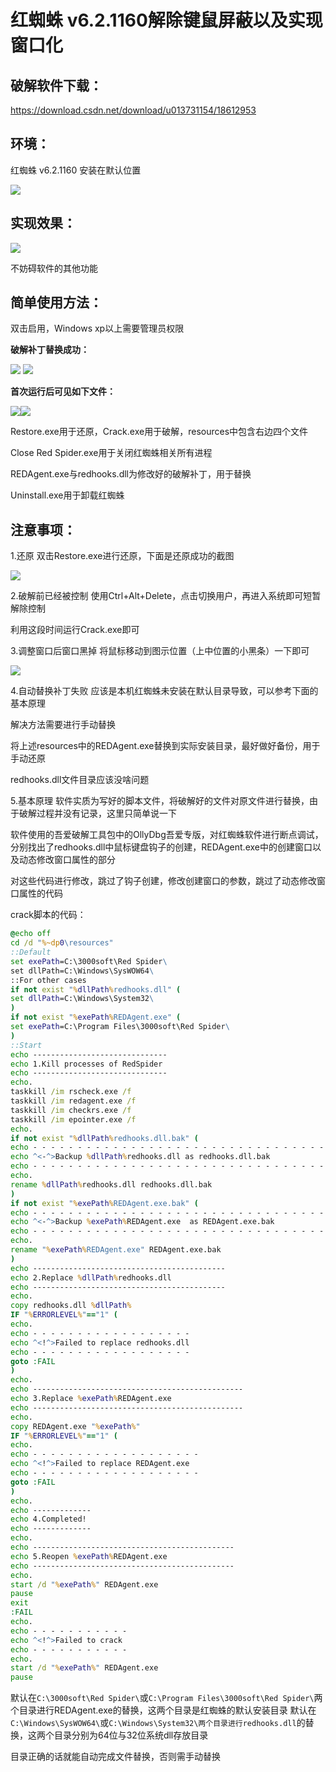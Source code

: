 # 红蜘蛛 v6.2.1160解除键鼠屏蔽以及实现窗口化
## 破解软件下载：

https://download.csdn.net/download/u013731154/18612953

## 环境：

红蜘蛛 v6.2.1160 安装在默认位置

![](https://img-blog.csdnimg.cn/20210512165834448.png)

## 实现效果：

![](https://img-blog.csdnimg.cn/20210512170559726.gif)

不妨碍软件的其他功能

## 简单使用方法：

双击启用，Windows xp以上需要管理员权限

**破解补丁替换成功：**

![](https://img-blog.csdnimg.cn/20210512170436912.png)
![](https://img-blog.csdnimg.cn/2021051217482851.png)

**首次运行后可见如下文件：**

![](https://img-blog.csdnimg.cn/20210512170723631.png)![](https://img-blog.csdnimg.cn/20210512170737441.png)

Restore.exe用于还原，Crack.exe用于破解，resources中包含右边四个文件

Close Red Spider.exe用于关闭红蜘蛛相关所有进程

REDAgent.exe与redhooks.dll为修改好的破解补丁，用于替换

Uninstall.exe用于卸载红蜘蛛

## 注意事项：

1.还原
双击Restore.exe进行还原，下面是还原成功的截图

![](https://img-blog.csdnimg.cn/20210512171642859.png)

2.破解前已经被控制
使用Ctrl+Alt+Delete，点击切换用户，再进入系统即可短暂解除控制

利用这段时间运行Crack.exe即可

3.调整窗口后窗口黑掉
将鼠标移动到图示位置（上中位置的小黑条）一下即可

![](https://img-blog.csdnimg.cn/20210512171833940.png)

4.自动替换补丁失败
应该是本机红蜘蛛未安装在默认目录导致，可以参考下面的基本原理

解决方法需要进行手动替换

将上述resources中的REDAgent.exe替换到实际安装目录，最好做好备份，用于手动还原

redhooks.dll文件目录应该没啥问题

5.基本原理
软件实质为写好的脚本文件，将破解好的文件对原文件进行替换，由于破解过程并没有记录，这里只简单说一下

软件使用的吾爱破解工具包中的OllyDbg吾爱专版，对红蜘蛛软件进行断点调试，分别找出了redhooks.dll中鼠标键盘钩子的创建，REDAgent.exe中的创建窗口以及动态修改窗口属性的部分

对这些代码进行修改，跳过了钩子创建，修改创建窗口的参数，跳过了动态修改窗口属性的代码

crack脚本的代码：

```bat
@echo off
cd /d "%~dp0\resources"
::Default
set exePath=C:\3000soft\Red Spider\
set dllPath=C:\Windows\SysWOW64\
::For other cases
if not exist "%dllPath%redhooks.dll" (
set dllPath=C:\Windows\System32\
)
if not exist "%exePath%REDAgent.exe" (
set exePath=C:\Program Files\3000soft\Red Spider\
)
::Start
echo ------------------------------
echo 1.Kill processes of RedSpider
echo ------------------------------
echo.
taskkill /im rscheck.exe /f
taskkill /im redagent.exe /f
taskkill /im checkrs.exe /f
taskkill /im epointer.exe /f
echo.
if not exist "%dllPath%redhooks.dll.bak" (
echo - - - - - - - - - - - - - - - - - - - - - - - - - - - - - - - - -
echo ^<-^>Backup %dllPath%redhooks.dll as redhooks.dll.bak
echo - - - - - - - - - - - - - - - - - - - - - - - - - - - - - - - - -
echo.
rename %dllPath%redhooks.dll redhooks.dll.bak 
)
if not exist "%exePath%REDAgent.exe.bak" (
echo - - - - - - - - - - - - - - - - - - - - - - - - - - - - - - - - - - -
echo ^<-^>Backup %exePath%REDAgent.exe  as REDAgent.exe.bak
echo - - - - - - - - - - - - - - - - - - - - - - - - - - - - - - - - - - -
echo.
rename "%exePath%REDAgent.exe" REDAgent.exe.bak
)
echo -------------------------------------------
echo 2.Replace %dllPath%redhooks.dll
echo -------------------------------------------
echo.
copy redhooks.dll %dllPath%
IF "%ERRORLEVEL%"=="1" (
echo.
echo - - - - - - - - - - - - - - - - - -
echo ^<!^>Failed to replace redhooks.dll
echo - - - - - - - - - - - - - - - - - -
goto :FAIL
)
echo.
echo -----------------------------------------------
echo 3.Replace %exePath%REDAgent.exe
echo -----------------------------------------------
echo.
copy REDAgent.exe "%exePath%"
IF "%ERRORLEVEL%"=="1" (
echo.
echo - - - - - - - - - - - - - - - - - - -
echo ^<!^>Failed to replace REDAgent.exe
echo - - - - - - - - - - - - - - - - - - -
goto :FAIL
)
echo.
echo -------------
echo 4.Completed!
echo -------------
echo.
echo ---------------------------------------------
echo 5.Reopen %exePath%REDAgent.exe
echo ---------------------------------------------
echo.
start /d "%exePath%" REDAgent.exe
pause
exit
:FAIL
echo.
echo - - - - - - - - - - -
echo ^<!^>Failed to crack
echo - - - - - - - - - - -
echo.
start /d "%exePath%" REDAgent.exe
pause
```

默认在`C:\3000soft\Red Spider\`或`C:\Program Files\3000soft\Red Spider\`两个目录进行REDAgent.exe的替换，这两个目录是红蜘蛛的默认安装目录
默认在`C:\Windows\SysWOW64\`或`C:\Windows\System32\两个目录进行redhooks.dll`的替换，这两个目录分别为64位与32位系统dll存放目录

目录正确的话就能自动完成文件替换，否则需手动替换
